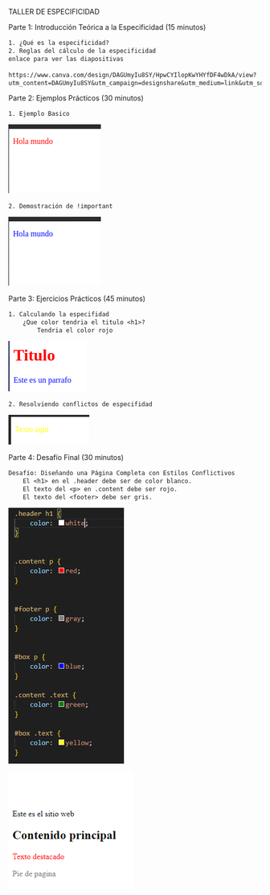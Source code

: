 TALLER DE ESPECIFICIDAD

Parte 1: Introducción Teórica a la Especificidad (15 minutos)
    
    1. ¿Qué es la especificidad?
    2. Reglas del cálculo de la especificidad
    enlace para ver las diapositivas 
    
    https://www.canva.com/design/DAGUmyIu8SY/HpwCYIlopKwYHYfDF4wDkA/view?utm_content=DAGUmyIu8SY&utm_campaign=designshare&utm_medium=link&utm_source=editor

Parte 2: Ejemplos Prácticos (30 minutos)

    1. Ejemplo Basico

![alt text](images/image1.png)

    2. Demostración de !important

![alt text](images/image2.png)

Parte 3: Ejercicios Prácticos (45 minutos)

    1. Calculando la especifidad
        ¿Que color tendria el titulo <h1>?
            Tendria el color rojo

![alt text](images/image3.png)

    2. Resolviendo conflictos de especifidad

![alt text](images/image4.png)

Parte 4: Desafío Final (30 minutos)

    Desafío: Diseñando una Página Completa con Estilos Conflictivos
        El <h1> en el .header debe ser de color blanco.
        El texto del <p> en .content debe ser rojo.
        El texto del <footer> debe ser gris.

![alt text](images/image5.png)

![alt text](images/image6.png)


